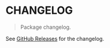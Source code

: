 # CHANGELOG

> Package changelog.

See [GitHub Releases](https://github.com/stdlib-js/string-base-last-grapheme-cluster/releases) for the changelog.